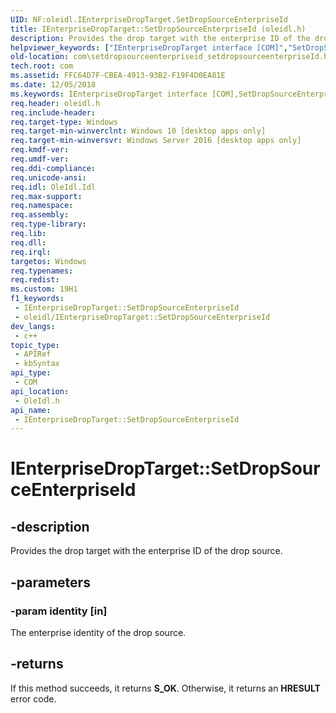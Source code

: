 ```yaml
---
UID: NF:oleidl.IEnterpriseDropTarget.SetDropSourceEnterpriseId
title: IEnterpriseDropTarget::SetDropSourceEnterpriseId (oleidl.h)
description: Provides the drop target with the enterprise ID of the drop source.
helpviewer_keywords: ["IEnterpriseDropTarget interface [COM]","SetDropSourceEnterpriseId method","IEnterpriseDropTarget.SetDropSourceEnterpriseId","IEnterpriseDropTarget::SetDropSourceEnterpriseId","SetDropSourceEnterpriseId","SetDropSourceEnterpriseId method [COM]","SetDropSourceEnterpriseId method [COM]","IEnterpriseDropTarget interface","com.setdropsourceenterpriseid_requestaccessforappwithmessageforwindowasync","com.setdropsourceenterpriseid_setdropsourceenterpriseId","oleidl/IEnterpriseDropTarget::SetDropSourceEnterpriseId"]
old-location: com\setdropsourceenterpriseid_setdropsourceenterpriseId.htm
tech.root: com
ms.assetid: FFC64D7F-CBEA-4913-93B2-F19F4D0EA81E
ms.date: 12/05/2018
ms.keywords: IEnterpriseDropTarget interface [COM],SetDropSourceEnterpriseId method, IEnterpriseDropTarget.SetDropSourceEnterpriseId, IEnterpriseDropTarget::SetDropSourceEnterpriseId, SetDropSourceEnterpriseId, SetDropSourceEnterpriseId method [COM], SetDropSourceEnterpriseId method [COM],IEnterpriseDropTarget interface, com.setdropsourceenterpriseid_requestaccessforappwithmessageforwindowasync, com.setdropsourceenterpriseid_setdropsourceenterpriseId, oleidl/IEnterpriseDropTarget::SetDropSourceEnterpriseId
req.header: oleidl.h
req.include-header: 
req.target-type: Windows
req.target-min-winverclnt: Windows 10 [desktop apps only]
req.target-min-winversvr: Windows Server 2016 [desktop apps only]
req.kmdf-ver: 
req.umdf-ver: 
req.ddi-compliance: 
req.unicode-ansi: 
req.idl: OleIdl.Idl
req.max-support: 
req.namespace: 
req.assembly: 
req.type-library: 
req.lib: 
req.dll: 
req.irql: 
targetos: Windows
req.typenames: 
req.redist: 
ms.custom: 19H1
f1_keywords:
 - IEnterpriseDropTarget::SetDropSourceEnterpriseId
 - oleidl/IEnterpriseDropTarget::SetDropSourceEnterpriseId
dev_langs:
 - c++
topic_type:
 - APIRef
 - kbSyntax
api_type:
 - COM
api_location:
 - OleIdl.h
api_name:
 - IEnterpriseDropTarget::SetDropSourceEnterpriseId
---
```


# IEnterpriseDropTarget::SetDropSourceEnterpriseId


## -description

Provides the drop target with the enterprise ID of the drop source.

## -parameters

### -param identity [in]

The enterprise identity of the drop source.

## -returns

If this method succeeds, it returns <b xmlns:loc="http://microsoft.com/wdcml/l10n">S_OK</b>. Otherwise, it returns an <b xmlns:loc="http://microsoft.com/wdcml/l10n">HRESULT</b> error code.


